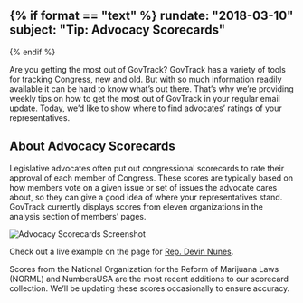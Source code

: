 {% if format == "text" %}
rundate: "2018-03-10"
subject: "Tip: Advocacy Scorecards"
----------
{% endif %}

Are you getting the most out of GovTrack? GovTrack has a variety of tools for tracking Congress, new and old. But with so much information 
readily available it can be hard to know what’s out there. That’s why we’re providing weekly tips on how to get the most out of GovTrack in your 
regular email update. Today, we’d like to show where to find advocates’ ratings of your representatives.

## About Advocacy Scorecards

Legislative advocates often put out congressional scorecards to rate their approval of each member of Congress. These scores are typically based 
on how members vote on a given issue or set of issues the advocate cares about, so they can give a good idea of where your representatives stand. 
GovTrack currently displays scores from eleven organizations in the analysis section of members’ pages.

![Advocacy Scorecards Screenshot](https://www.govtrack.us/static/images/scorecards_screenshot.png)

Check out a live example on the page for [Rep. Devin Nunes](https://www.govtrack.us/congress/members/devin_nunes/400297).

Scores from the National Organization for the Reform of Marijuana Laws (NORML) and NumbersUSA are the most recent additions to our scorecard 
collection. We’ll be updating these scores occasionally to ensure accuracy.

